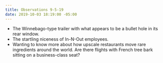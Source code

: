 ```yaml
---
title: Observations 9-5-19
date: 2019-10-03 18:19:00 -05:00
---
```


- The Winnebago-type trailer with what appears to be a bullet hole in its rear window.
- The startling niceness of In-N-Out employees.
- Wanting to know more about how upscale restaurants move rare ingredients around the world. Are there flights with French tree bark sitting on a business-class seat?
